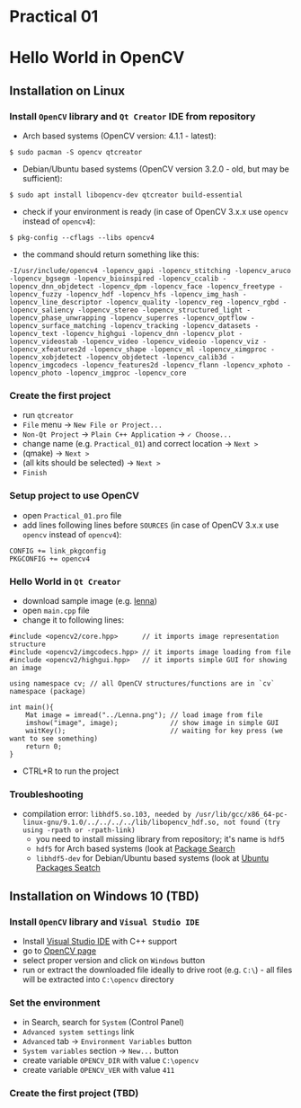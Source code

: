 # Practical 01

# Hello World in OpenCV

## Installation on Linux

### Install `OpenCV` library and `Qt Creator` IDE from repository

- Arch based systems (OpenCV version: 4.1.1 - latest):

`$ sudo pacman -S opencv qtcreator `

- Debian/Ubuntu based systems (OpenCV version 3.2.0 - old, but may be sufficient):

`$ sudo apt install libopencv-dev qtcreator build-essential`

- check if your environment is ready (in case of OpenCV 3.x.x use `opencv` instead of `opencv4`):

`$ pkg-config --cflags --libs opencv4`

- the command should return something like this:

`-I/usr/include/opencv4 -lopencv_gapi -lopencv_stitching -lopencv_aruco -lopencv_bgsegm -lopencv_bioinspired -lopencv_ccalib -lopencv_dnn_objdetect -lopencv_dpm -lopencv_face -lopencv_freetype -lopencv_fuzzy -lopencv_hdf -lopencv_hfs -lopencv_img_hash -lopencv_line_descriptor -lopencv_quality -lopencv_reg -lopencv_rgbd -lopencv_saliency -lopencv_stereo -lopencv_structured_light -lopencv_phase_unwrapping -lopencv_superres -lopencv_optflow -lopencv_surface_matching -lopencv_tracking -lopencv_datasets -lopencv_text -lopencv_highgui -lopencv_dnn -lopencv_plot -lopencv_videostab -lopencv_video -lopencv_videoio -lopencv_viz -lopencv_xfeatures2d -lopencv_shape -lopencv_ml -lopencv_ximgproc -lopencv_xobjdetect -lopencv_objdetect -lopencv_calib3d -lopencv_imgcodecs -lopencv_features2d -lopencv_flann -lopencv_xphoto -lopencv_photo -lopencv_imgproc -lopencv_core`

### Create the first project

- run `qtcreator`
- `File` menu -> `New File or Project...`
- `Non-Qt Project` -> `Plain C++ Application` -> `✓ Choose...`
- change name (e.g. `Practical_01`) and correct location -> `Next >`
- (qmake) -> `Next >`
- (all kits should be selected) -> `Next >`
- `Finish`

### Setup project to use OpenCV

- open `Practical_01.pro` file
- add lines following lines before `SOURCES` (in case of OpenCV 3.x.x use `opencv` instead of `opencv4`):

```
CONFIG += link_pkgconfig
PKGCONFIG += opencv4
```

### Hello World in `Qt Creator`

- download sample image (e.g. [lenna](https://upload.wikimedia.org/wikipedia/en/7/7d/Lenna_%28test_image%29.png))
- open `main.cpp` file
- change it to following lines:

```
#include <opencv2/core.hpp>      // it imports image representation structure
#include <opencv2/imgcodecs.hpp> // it imports image loading from file 
#include <opencv2/highgui.hpp>   // it imports simple GUI for showing an image

using namespace cv; // all OpenCV structures/functions are in `cv` namespace (package) 

int main(){
    Mat image = imread("../Lenna.png"); // load image from file
    imshow("image", image);             // show image in simple GUI
    waitKey();                          // waiting for key press (we want to see something)
    return 0;
}
```

- CTRL+R to run the project

### Troubleshooting

- compilation error: `libhdf5.so.103, needed by /usr/lib/gcc/x86_64-pc-linux-gnu/9.1.0/../../../../lib/libopencv_hdf.so, not found (try using -rpath or -rpath-link)`
  - you need to install missing library from repository; it's name is `hdf5`
  - `hdf5` for Arch based systems (look at [Package Search](https://www.archlinux.org/packages/)
  - `libhdf5-dev` for Debian/Ubuntu based systems (look at [Ubuntu Packages Seatch](https://packages.ubuntu.com/)

## Installation on Windows 10 (TBD)

### Install `OpenCV` library and `Visual Studio IDE`

- Install [Visual Studio IDE](https://visualstudio.microsoft.com/) with C++ support
- go to [OpenCV page](https://opencv.org/releases/)
- select proper version and click on `Windows` button
- run or extract the downloaded file ideally to drive root (e.g. `C:\`) - all files will be extracted into `C:\opencv` directory

### Set the environment

- in Search, search for `System` (Control Panel)
- `Advanced system settings` link
- `Advanced` tab -> `Environment Variables` button
- `System variables` section -> `New...` button
- create variable `OPENCV_DIR` with value `C:\opencv`
- create variable `OPENCV_VER` with value `411`

### Create the first project (TBD)
